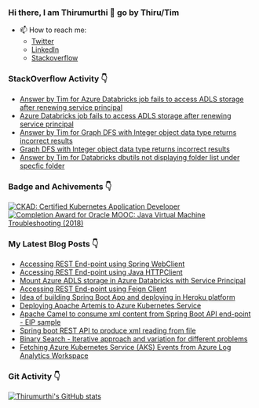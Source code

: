 ### Hi there, I am Thirumurthi 👋 go by Thiru/Tim

- 📫 How to reach me: 
  - [Twitter](https://twitter.com/sthirumurthi)
  - [LinkedIn](https://www.linkedin.com/in/thirumurthis/)
  - [Stackoverflow](https://stackoverflow.com/users/3192775/tim)

### StackOverflow Activity 👇
<!-- STACKOVERFLOW:START -->
- [Answer by Tim for Azure Databricks job fails to access ADLS storage after renewing service principal](https://stackoverflow.com/questions/70887371/azure-databricks-job-fails-to-access-adls-storage-after-renewing-service-princip/70888672#70888672)
- [Azure Databricks job fails to access ADLS storage after renewing service principal](https://stackoverflow.com/questions/70887371/azure-databricks-job-fails-to-access-adls-storage-after-renewing-service-princip)
- [Answer by Tim for Graph DFS with Integer object data type returns incorrect results](https://stackoverflow.com/questions/70817859/graph-dfs-with-integer-object-data-type-returns-incorrect-results/70854806#70854806)
- [Graph DFS with Integer object data type returns incorrect results](https://stackoverflow.com/questions/70817859/graph-dfs-with-integer-object-data-type-returns-incorrect-results)
- [Answer by Tim for Databricks dbutils not displaying folder list under specfic folder](https://stackoverflow.com/questions/70469975/databricks-dbutils-not-displaying-folder-list-under-specfic-folder/70470063#70470063)
<!-- STACKOVERFLOW:END -->

### Badge and Achivements 👇
<!--START_SECTION:badges-->

[![CKAD: Certified Kubernetes Application Developer](https://images.credly.com/size/110x110/images/f88d800c-5261-45c6-9515-0458e31c3e16/ckad_from_cncfsite.png)](http://www.credly.com/badges/7164445a-41e5-4412-9ed3-d29cbe65f536 "CKAD: Certified Kubernetes Application Developer")
[![Completion Award for Oracle MOOC: Java Virtual Machine Troubleshooting (2018)](https://images.credly.com/size/110x110/images/005a363c-b0a4-4f8a-85a3-64eafb7ad690/jvm.png)](http://www.credly.com/badges/cc359454-dbbb-410f-9b8a-2cf0f15dfe9d "Completion Award for Oracle MOOC: Java Virtual Machine Troubleshooting (2018)")
<!--END_SECTION:badges-->

### My Latest Blog Posts 👇
<!-- HASHNODE_BLOG:START -->
- [Accessing REST End-point using Spring WebClient](https://thirumurthi.hashnode.dev/accessing-rest-end-point-using-spring-webclient-ckzns1lyo0azoo2s1c97gc8iy)
- [Accessing REST End-point using Java HTTPClient](https://thirumurthi.hashnode.dev/accessing-rest-end-point-using-java-httpclient-ckzm2vl7u038cqjs1733eavfv)
- [Mount Azure ADLS storage in Azure Databricks with Service Principal](https://thirumurthi.hashnode.dev/mount-azure-adls-storage-in-azure-databricks-with-service-principal-ckzm1qd530322rks1h4nm5322)
- [Accessing REST End-point using Feign Client](https://thirumurthi.hashnode.dev/accessing-rest-end-point-using-feign-client-ckzhuduh80sz0lws10zuudt5a)
- [Idea of building Spring Boot App and deploying in Heroku platform](https://thirumurthi.hashnode.dev/idea-of-building-spring-boot-app-and-deploying-in-heroku-platform-ckz9k0kdd0q33ccs16log9abo)
- [Deploying Apache Artemis to Azure Kubernetes Service](https://thirumurthi.hashnode.dev/deploying-apache-artemis-to-azure-kubernetes-service-ckz22eh4i037eifs107t5d3az)
- [Apache Camel to consume xml content from Spring Boot API end-point - EIP sample](https://thirumurthi.hashnode.dev/apache-camel-to-consume-xml-content-from-spring-boot-api-end-point-eip-sample-ckz21ked60dyfmjs1dudi5syp)
- [Spring boot REST API to produce xml reading from file](https://thirumurthi.hashnode.dev/spring-boot-rest-api-to-produce-xml-reading-from-file-ckz1y6nsk02k4ifs1gb4m62q2)
- [Binary Search - Iterative approach and variation for different problems](https://thirumurthi.hashnode.dev/binary-search-iterative-approach-and-variation-for-different-problems-ckytr3lfy0qag66s1gzmpb1xz)
- [Fetching Azure Kubernetes Service (AKS) Events from Azure Log Analytics Workspace](https://thirumurthi.hashnode.dev/fetching-azure-kubernetes-service-aks-events-from-azure-log-analytics-workspace-ckyjp1w3701wo7js1b00c324t)
<!-- HASHNODE_BLOG:END -->

### Git Activity 👇

[![Thirumurthi's GitHub stats](https://github-readme-stats.vercel.app/api?username=thirumurthis&show_icons=true&theme=radical)](https://github.com/anuraghazra/github-readme-stats)


<!--
**thirumurthis/thirumurthis** is a ✨ _special_ ✨ repository because its `README.md` (this file) appears on your GitHub profile.

Here are some ideas to get you started:

- 🔭 I’m currently working on ...
- 🌱 I’m currently learning ...
- 👯 I’m looking to collaborate on ...
- 🤔 I’m looking for help with ...
- 💬 Ask me about ...
- 📫 How to reach me: ...
- 😄 Pronouns: ...
- ⚡ Fun fact: ...
-->
